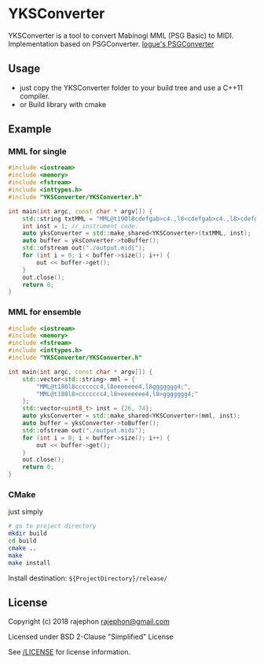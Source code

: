 # YKSConverter
YKSConverter is a tool to convert Mabinogi MML (PSG Basic) to MIDI.  
Implementation based on PSGConverter. [logue's PSGConverter](https://github.com/logue/PSGConverter)

## Usage
- just copy the YKSConverter folder to your build tree and use a C++11 compiler.
- or Build library with cmake 

## Example

### MML for single
```C++
#include <iostream>
#include <memory>
#include <fstream>
#include <inttypes.h>
#include "YKSConverter/YKSConverter.h"

int main(int argc, const char * argv[]) {
    std::string txtMML = "MML@t190l8cdefgab>c4.,l8<cdefgab>c4.,l8>cdefgab>c4.;";
    int inst = 1; // instrument code.
    auto yksConverter = std::make_shared<YKSConverter>(txtMML, inst);
    auto buffer = yksConverter->toBuffer();
    std::ofstream out("./output.midi");
    for (int i = 0; i < buffer->size(); i++) {
        out << buffer->get();
    }
    out.close();
    return 0;
}
```

### MML for ensemble
```C++
#include <iostream>
#include <memory>
#include <fstream>
#include <inttypes.h>
#include "YKSConverter/YKSConverter.h"

int main(int argc, const char * argv[]) {
    std::vector<std::string> mml = {
        "MML@t180l8ccccccc4,l8eeeeeee4,l8ggggggg4;",
        "MML@t180l8>ccccccc4,l8>eeeeeee4,l8>ggggggg4;"
    };
    std::vector<uint8_t> inst = {26, 74};
    auto yksConverter = std::make_shared<YKSConverter>(mml, inst);
    auto buffer = yksConverter->toBuffer();
    std::ofstream out("./output.midi");
    for (int i = 0; i < buffer->size(); i++) {
        out << buffer->get();
    }
    out.close();
    return 0;
}
```

### CMake
just simply
```bash
# go to project directory
mkdir build
cd build
cmake ..
make
make install
```
Install destination: `${ProjectDirectory}/release/`

## License

Copyright (c) 2018 rajephon <rajephon@gmail.com>

Licensed under BSD 2-Clause "Simplified" License

See [/LICENSE](./LICENSE) for license information.
